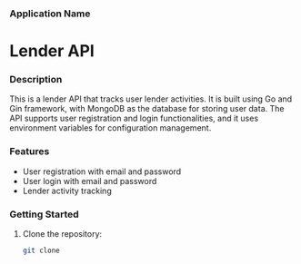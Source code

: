 ### Application Name
# Lender API

### Description
This is a lender API that tracks user lender activities. It is built using Go and Gin framework, with MongoDB as the database for storing user data. The API supports user registration and login functionalities, and it uses environment variables for configuration management.

### Features
- User registration with email and password
- User login with email and password
- Lender activity tracking

### Getting Started
1. Clone the repository:
    ```bash
    git clone
